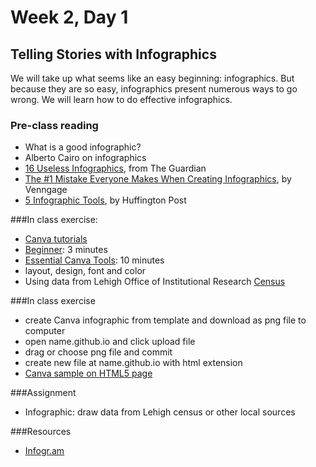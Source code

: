 # Week 2, Day 1 

## Telling Stories with Infographics

We will take up what seems like an easy beginning: infographics. But because they are so easy, infographics present numerous ways to go wrong. We will learn how to do effective infographics.

### Pre-class reading
- What is a good infographic?
- Alberto Cairo on infographics
- [16 Useless Infographics](http://www.theguardian.com/news/datablog/gallery/2013/aug/01/16-useless-infographics), from The Guardian
- [The #1 Mistake Everyone Makes When Creating Infographics](https://venngage.com/blog/the-1-mistake-everyone-makes-when-creating-infographics/), by Venngage
- [5 Infographic Tools](http://www.huffingtonpost.com/randy-krum/5-great-online-tools-for-_b_5964874.html), by Huffington Post

###In class exercise:
- [Canva tutorials](https://designschool.canva.com/tutorials/) 
- [Beginner](https://www.canva.com/design/DABt7NIMOCI/XaP1zkyMrDH-rlB7LvuB3g/edit): 3 minutes
- [Essential Canva Tools](https://www.canva.com/design/DABruYYnUZk/KmFa2-jSqTcKj5zUT-s9Cw/edit): 10 minutes
- layout, design, font and color
- Using data from Lehigh Office of Institutional Research [Census](http://www.lehigh.edu/~oir/census.html)

###In class exercise
- create Canva infographic from template and download as png file to computer
- open name.github.io and click upload file
- drag or choose png file and commit
- create new file at name.github.io with html extension
- [Canva sample on HTML5 page](http://jacklule.github.io/pages/canva.html)

###Assignment
- Infographic: draw data from Lehigh census or other local sources

###Resources
- [Infogr.am](https://infogr.am)
